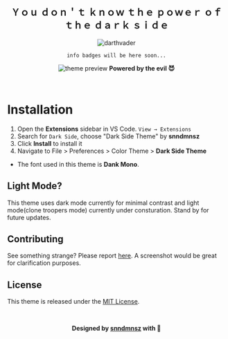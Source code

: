 &ensp;
<div align="center">

## **Ｙｏｕ ｄｏｎ＇ｔ  ｋｎｏｗ  ｔｈｅ  ｐｏｗｅｒ  ｏｆ  ｔｈｅ  ｄａｒｋ  ｓｉｄｅ**

<img  src="https://64.media.tumblr.com/745c49571857450dd4698b07f3aba16f/tumblr_oy0zcpPgSY1w8mobyo4_540.gifv" alt="darthvader"/>


    info badges will be here soon...
![theme preview](https://i.hizliresim.com/eJEQYe.png)
**Powered by the evil 😈**

</div>

&ensp;


# Installation

1. Open the **Extensions** sidebar in VS Code. `View → Extensions`
1. Search for `Dark Side`, choose "Dark Side Theme" by **snndmnsz**
1. Click **Install** to install it
1. Navigate to File > Preferences > Color Theme > **Dark Side Theme**


- The font used in this theme is **Dank Mono**.


## Light Mode?
This theme uses dark mode currently for minimal contrast and light mode(clone troopers mode) currently under consturation. Stand by for future updates.


## Contributing
See something strange? Please report [here](Https://Github.Com/Snndmnsz). A screenshot would be great for clarification purposes. 

## License
This theme is released under the [MIT License](https://github.com/snndmnsz/dark-side-theme/master/license.md).


<div align="center">
&ensp;

**Designed by [snndmnsz](Https://Github.Com/Snndmnsz) with 🍌**

</div>
